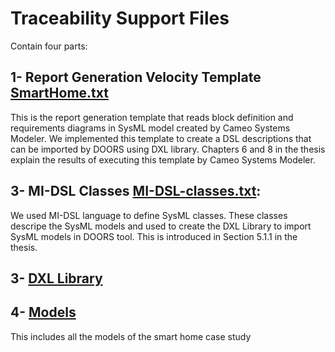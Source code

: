 # Traceability Support Files
Contain four parts:


## 1- Report Generation Velocity Template [SmartHome.txt](SmartHome.txt)
This is the report generation template that reads block definition and requirements diagrams in SysML model created by Cameo Systems Modeler. 
We implemented this template to create a DSL descriptions that can be imported by DOORS using DXL library. Chapters 6 and 8 in the thesis explain the results of executing this template by Cameo Systems Modeler. 

## 3- MI-DSL Classes [MI-DSL-classes.txt](MI_DSL_Classes.txt):
We used MI-DSL language to define SysML classes. These classes descripe the SysML models and used to create the DXL Library to import SysML models in DOORS tool. This is introduced in Section 5.1.1 in the thesis.

## 3- [DXL Library](https://github.com/Smart-Contract-Modelling-uOttawa/Traceability/tree/main/CGS4Adaptation/DXL%20Library%20for%20SysML%20Model)
## 4- [Models](Models/README.md)
This includes all the models of the smart home case study



